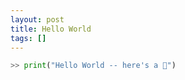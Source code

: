 ```yaml
---
layout: post
title: Hello World
tags: []
---
```


```python
>> print("Hello World -- here's a 🍪")
```
